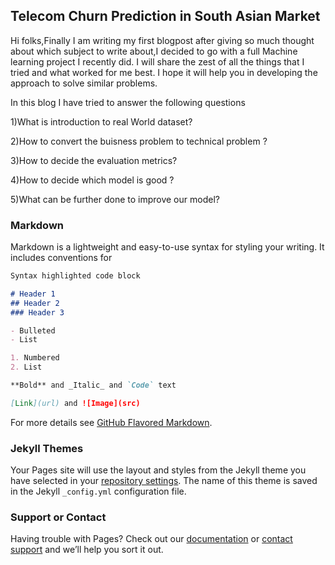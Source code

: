 ## Telecom Churn Prediction in South Asian Market

Hi folks,Finally I am writing my first blogpost after giving so  much thought about which subject to write about,I decided to go with a full Machine learning project I recently did.
I will share the zest of all the things that I tried and what worked for me best.
I hope it will help you in developing the approach to solve similar problems.

In this blog I have tried to answer  the following questions 

1)What is  introduction to real World dataset?

2)How to convert the buisness problem to technical problem ?

3)How to decide the evaluation metrics?

4)How to decide which model is good ?

5)What can be further done to improve our model?





### Markdown

Markdown is a lightweight and easy-to-use syntax for styling your writing. It includes conventions for

```markdown
Syntax highlighted code block

# Header 1
## Header 2
### Header 3

- Bulleted
- List

1. Numbered
2. List

**Bold** and _Italic_ and `Code` text

[Link](url) and ![Image](src)
```

For more details see [GitHub Flavored Markdown](https://guides.github.com/features/mastering-markdown/).

### Jekyll Themes

Your Pages site will use the layout and styles from the Jekyll theme you have selected in your [repository settings](https://github.com/mysterygal/project1/settings). The name of this theme is saved in the Jekyll `_config.yml` configuration file.

### Support or Contact

Having trouble with Pages? Check out our [documentation](https://help.github.com/categories/github-pages-basics/) or [contact support](https://github.com/contact) and we’ll help you sort it out.
